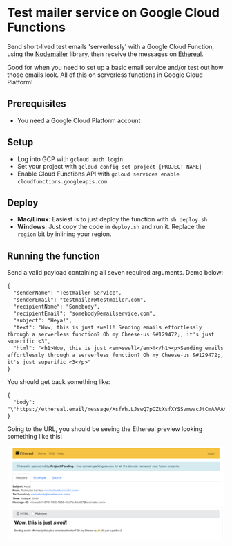 # Test mailer service on Google Cloud Functions

Send short-lived test emails 'serverlessly' with a Google Cloud Function, using the [Nodemailer](https://nodemailer.com/about/) library, then receive the messages on [Ethereal](https://ethereal.email).

Good for when you need to set up a basic email service and/or test out how those emails look. All of this on serverless functions in Google Cloud Platform!

## Prerequisites

- You need a Google Cloud Platform account

## Setup

- Log into GCP with `gcloud auth login`
- Set your project with `gcloud config set project [PROJECT_NAME]`
- Enable Cloud Functions API with `gcloud services enable cloudfunctions.googleapis.com`

## Deploy

- **Mac/Linux**: Easiest is to just deploy the function with `sh deploy.sh`
- **Windows**: Just copy the code in `deploy.sh` and run it. Replace the `region` bit by inlining your region.

## Running the function

Send a valid payload containing all seven required arguments. Demo below:

```
{
  "senderName": "Testmailer Service",
  "senderEmail": "testmailer@testmailer.com",
  "recipientName": "Somebody",
  "recipientEmail": "somebody@emailservice.com",
  "subject": "Heya!",
  "text": "Wow, this is just swell! Sending emails effortlessly through a serverless function? Oh my Cheese-us &#129472;, it's just superific <3",
  "html": "<h1>Wow, this is just <em>swell</em>!</h1><p>Sending emails effortlessly through a serverless function? Oh my Cheese-us &#129472;, it's just superific <3</p>"
}
```

You should get back something like:

```
{
  "body": "\"https://ethereal.email/message/XsfWh.LJswQ7pOZtXsfXYSSvmwacJtCmAAAAA77LgcKp1F4Jt0Jg81EY8pI\""
}
```

Going to the URL, you should be seeing the Ethereal preview looking something like this:

![Demo of how a Ethereal preview URL looks](docs-ethereal-preview.png)

